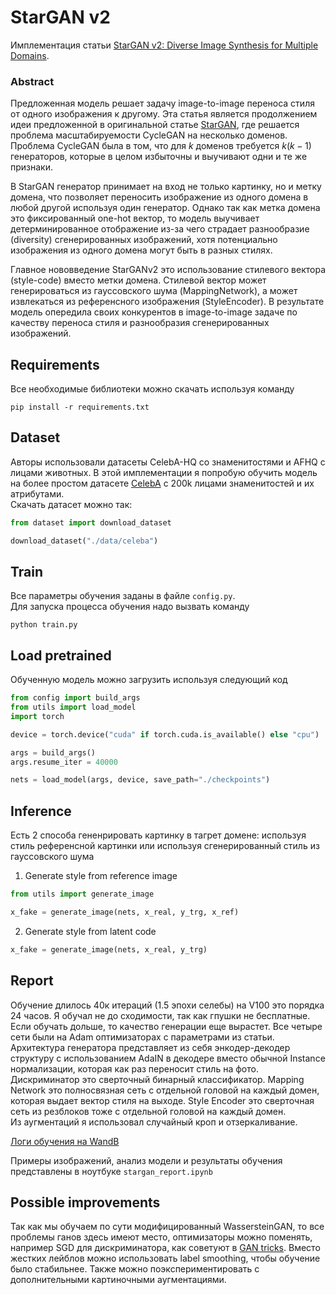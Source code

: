 # StarGAN v2 

Имплементация статьи [StarGAN v2: Diverse Image Synthesis for Multiple Domains](https://arxiv.org/abs/1912.01865). 

### Abstract

Предложенная модель решает задачу image-to-image переноса стиля от одного изображения к другому. Эта статья является продолжением идеи предложенной в оригинальной статье [StarGAN](https://arxiv.org/pdf/1711.09020), где решается проблема масштабируемости CycleGAN на несколько доменов. Проблема CycleGAN была в том, что для $k$ доменов требуется $k(k-1)$ генераторов, которые в целом избыточны и выучивают одни и те же признаки. 

В StarGAN генератор принимает на вход не только картинку, но и метку домена, что позволяет переносить изображение из одного домена в любой другой используя один генератор. Однако так как метка домена это фиксированный one-hot вектор, то модель выучивает детерминированное отображение из-за чего страдает разнообразие (diversity) сгенерированных изображений, хотя потенциально изображения из одного домена могут быть в разных стилях. 

Главное нововведение StarGANv2 это использование стилевого вектора (style-code) вместо метки домена. Стилевой вектор может генерироваться из гауссовского шума (MappingNetwork), а может извлекаться из референсного изображения (StyleEncoder). В результате модель опередила своих конкурентов в image-to-image задаче по качеству переноса стиля и разнообразия сгенерированных изображений.

## Requirements
Все необходимые библиотеки можно скачать используя команду 
```shell
pip install -r requirements.txt
```

## Dataset
Авторы использовали датасеты CelebA-HQ со знаменитостями и AFHQ с лицами животных. В этой имплементации я попробую обучить модель на более простом датасете [CelebA](https://mmlab.ie.cuhk.edu.hk/projects/CelebA.html) c 200k лицами знаменитостей и их атрибутами. \
Cкачать датасет можно так:

```python
from dataset import download_dataset

download_dataset("./data/celeba")
```

## Train

Все параметры обучения заданы в файле `config.py`. \
Для запуска процесса обучения надо вызвать команду 
```shell
python train.py
```


## Load pretrained

Обученную модель можно загрузить используя следующий код

```python
from config import build_args
from utils import load_model
import torch

device = torch.device("cuda" if torch.cuda.is_available() else "cpu")

args = build_args()
args.resume_iter = 40000

nets = load_model(args, device, save_path="./checkpoints")
```

## Inference

Есть 2 способа гененрировать картинку в тагрет домене: используя стиль референсной картинки или используя сгенерированный стиль из гауссовского шума

1) Generate style from reference image

```python
from utils import generate_image

x_fake = generate_image(nets, x_real, y_trg, x_ref)
```

2) Generate style from latent code

```python
x_fake = generate_image(nets, x_real, y_trg)
```

## Report

Обучение длилось 40к итераций (1.5 эпохи селебы) на V100 это порядка 24 часов. Я обучал не до сходимости, так как гпушки не бесплатные. Если обучать дольше, то качество генерации еще вырастет. Все четыре сети были на Adam оптимизаторах с параметрами из статьи. \
Архитектура генератора представляет из себя энкодер-декодер структуру с использованием AdaIN в декодере вместо обычной Instance нормализации, которая как раз переносит стиль на фото. Дискриминатор это сверточный бинарный классификатор. Mapping Network это полносвязная сеть с отдельной головой на каждый домен, которая выдает вектор стиля на выходе. Style Encoder это сверточная сеть из резблоков тоже с отдельной головой на каждый домен. \
Из аугментаций я использовал случайный кроп и отзеркаливание.

[Логи обучения на WandB](https://wandb.ai/zhan2/StarGANv2/runs/ugrs5frf?workspace=user-zhan2)

Примеры изображений, анализ модели и результаты обучения представлены в ноутбуке `stargan_report.ipynb`

## Possible improvements
Так как мы обучаем по сути модифицированный WassersteinGAN, то все проблемы ганов здесь имеют место, оптимизаторы можно поменять, например SGD для дискриминатора, как советуют в [GAN tricks](https://wangyi111.github.io/posts/2020/10/gan-tricks/). Вместо жестких лейблов можно использовать label smoothing, чтобы обучение было стабильнее. Также можно поэкспериментировать с дополнительными картиночными аугментациями.
